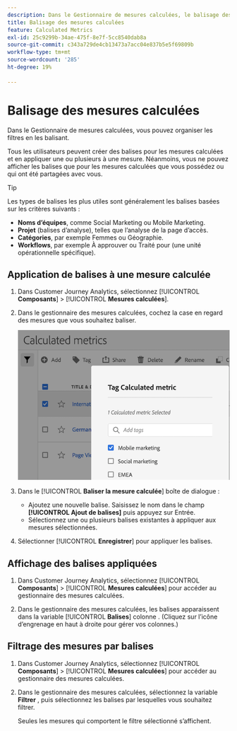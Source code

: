 ```yaml
---
description: Dans le Gestionnaire de mesures calculées, le balisage des segments permet de les organiser.
title: Balisage des mesures calculées
feature: Calculated Metrics
exl-id: 25c9299b-34ae-475f-8e7f-5cc8540dab8a
source-git-commit: c343a729de4cb13473a7acc04e837b5e5f69809b
workflow-type: tm+mt
source-wordcount: '285'
ht-degree: 19%

---
```


# Balisage des mesures calculées

Dans le Gestionnaire de mesures calculées, vous pouvez organiser les filtres en les balisant.

Tous les utilisateurs peuvent créer des balises pour les mesures calculées et en appliquer une ou plusieurs à une mesure. Néanmoins, vous ne pouvez afficher les balises que pour les mesures calculées que vous possédez ou qui ont été partagées avec vous.

>[!TIP]
>
>Les types de balises les plus utiles sont généralement les balises basées sur les critères suivants :
>
>* **Noms d’équipes**, comme Social Marketing ou Mobile Marketing.
>* **Projet** (balises d’analyse), telles que l’analyse de la page d’accès.
>* **Catégories**, par exemple Femmes ou Géographie.
>* **Workflows**, par exemple À approuver ou Traité pour (une unité opérationnelle spécifique).

## Application de balises à une mesure calculée

1. Dans Customer Journey Analytics, sélectionnez [!UICONTROL **Composants**] > [!UICONTROL **Mesures calculées**].

1. Dans le gestionnaire des mesures calculées, cochez la case en regard des mesures que vous souhaitez baliser.

   ![Baliser la liste des mesures calculées avec le marketing mobile sélectionné.](assets/cm_add_tags.png)

1. Dans le [!UICONTROL **Baliser la mesure calculée**] boîte de dialogue :

   * Ajoutez une nouvelle balise. Saisissez le nom dans le champ **[!UICONTROL Ajout de balises]** puis appuyez sur Entrée.
   * Sélectionnez une ou plusieurs balises existantes à appliquer aux mesures sélectionnées.

1. Sélectionner [!UICONTROL **Enregistrer**] pour appliquer les balises.

## Affichage des balises appliquées

1. Dans Customer Journey Analytics, sélectionnez [!UICONTROL **Composants**] > [!UICONTROL **Mesures calculées**] pour accéder au gestionnaire des mesures calculées.

1. Dans le gestionnaire des mesures calculées, les balises apparaissent dans la variable [!UICONTROL **Balises**] colonne . (Cliquez sur l’icône d’engrenage en haut à droite pour gérer vos colonnes.)

## Filtrage des mesures par balises

1. Dans Customer Journey Analytics, sélectionnez [!UICONTROL **Composants**] > [!UICONTROL **Mesures calculées**] pour accéder au gestionnaire des mesures calculées.

1. Dans le gestionnaire des mesures calculées, sélectionnez la variable **Filtrer** , puis sélectionnez les balises par lesquelles vous souhaitez filtrer.

   Seules les mesures qui comportent le filtre sélectionné s’affichent.

